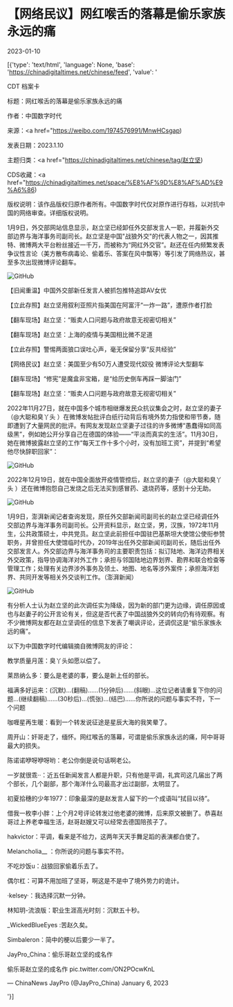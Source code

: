 # 【网络民议】网红喉舌的落幕是偷乐家族永远的痛

2023-01-10

[{'type': 'text/html', 'language': None, 'base': 'https://chinadigitaltimes.net/chinese/feed', 'value': '

CDT 档案卡

标题：网红喉舌的落幕是偷乐家族永远的痛

作者：中国数字时代

来源：<a href="https://weibo.com/1974576991/MnwHCsgap)

发表日期：2023.1.10

主题归类：<a href="https://chinadigitaltimes.net/chinese/tag/赵立坚)

CDS收藏：<a href="https://chinadigitaltimes.net/space/%E8%AF%9D%E8%AF%AD%E9%A6%86)

版权说明：该作品版权归原作者所有。中国数字时代仅对原作进行存档，以对抗中国的网络审查。详细版权说明。





1月9日，外交部网站信息显示，赵立坚已经卸任外交部发言人一职，并履新外交部边界与海洋事务司副司长。赵立坚是中国&quot;战狼外交&quot;的代表人物之一，因其推特、微博两大平台粉丝接近一千万，而被称为“网红外交官”。赵还在任内频繁发表争议性言论（美方散布病毒论、偷着乐、答案在风中飘等）等引发了网络热议，甚至多次出现微博评论翻车。

![GitHub](https://chinadigitaltimes.net/chinese/files/2021/11/image-1636539820676.png)



【旧闻重温】中国外交部新任发言人被抓包推特追踪AV女优

【立此存照】赵立坚用叙利亚照片指美国在阿富汗“一炸一路”，遭原作者打脸

【翻车现场】赵立坚：“贩卖人口问题与政府故意无视密切相关”

【翻车现场】赵立坚：上海的疫情与美国相比微不足道

【立此存照】警惕两面狼口误吐心声，毫无保留分享“反共经验”

【网络民议】赵立坚：美国至少有50万人遭受现代奴役 微博评论大型翻车

【翻车现场】“修宪”是魔盒非宝箱，是“给历史倒车再踩一脚油门”

 【翻车现场】赵立坚：“贩卖人口问题与政府故意无视密切相关”



2022年11月27日，就在中国多个城市相继爆发民众抗议集会之时，赵立坚的妻子（@大聪和臭丫头 ）在微博发帖批评白纸行动背后有境外势力指使和带节奏，随即遭到了大量网民的批评。有网友发现赵立坚妻子过往的许多微博“愚蠢得如同高级黑”，例如她公开分享自己在德国的体验——“平淡而真实的生活”。11月30日，她在微博披露赵立坚的工作“每天工作十多个小时，没有加班工资”，并提到“希望他尽快辞职回家”：

![GitHub](https://chinadigitaltimes.net/chinese/files/2023/01/image-1673347234523.png)

2022年12月19日，就在中国全面放开疫情管控后，赵立坚的妻子（@大聪和臭丫头 ）还在微博抱怨自己发烧之后无法买到感冒药、退烧药等，感到十分无助。

![GitHub](https://chinadigitaltimes.net/chinese/files/2023/01/image-1673345967750.png)



1月9日，澎湃新闻记者查询发现，原任外交部新闻司副司长的赵立坚已经调任外交部边界与海洋事务司副司长。公开资料显示，赵立坚，男，汉族，1972年11月生，公共政策硕士，中共党员。赵立坚此前担任中国驻巴基斯坦大使馆公使衔参赞职务，并曾担任大使馆临时代办，2019年出任外交部新闻司副司长，随后出任外交部发言人。外交部边界与海洋事务司的主要职责包括：拟订陆地、海洋边界相关外交政策，指导协调海洋对外工作；承担与邻国陆地边界划界、勘界和联合检查等管理工作；处理有关边界涉外事务及领土、地图、地名等涉外案件；承担海洋划界、共同开发等相关外交谈判工作。（澎湃新闻）

![GitHub](https://chinadigitaltimes.net/chinese/files/2023/01/image-1673342807280.png)



有分析人士认为赵立坚的此次调任实为降级，因为新的部门更为边缘，调任原因或也与赵妻子的公开言论有关，但这是否代表了中国战狼外交的转向仍有待观察。有不少微博网友都在赵立坚调任的信息下发表了嘲讽评论，还调侃这是“偷乐家族永远的痛”。

以下为中国数字时代编辑摘自微博网友的评论：



教学质量月莲：臭丫头如愿以偿了。

莱昂纳么多：要么是老婆的事，要么是新上任的部长。

福满多好运来：(沉默)…(翻稿)……(1分钟后)……(斜眼)…这位记者请重复下你的问题…(继续翻稿)……(30秒后)…(慌张)…(结巴)……你所说的问题与事实不符，下一个问题

咖喱星再生暖：看到一个转发说征途是星辰大海的我笑晕了。

周开山：奸哥走了，缅怀。网红喉舌的落幕，可谓是偷乐家族永远的痛，阿中哥哥最大的损失。

陈诺诺咿呀咿呀哟：老公你倒是说句话啊老公。

一岁就很乖··：近五任新闻发言人都是升职，只有他是平调，礼宾司这几届出了两个部长，几个副部，那个海洋什么司最高才出过副部，太明显了。

初夏拾穗的少年1977：印象最深的是赵发言人留下的一个成语叫“拭目以待”。

借我一枚李小胖：上个月2号评论转发过他老婆的微博，后来原文被删了。恭喜赵哥过上养老幸福生活，赵哥赵嫂又可以经常去德国陪孩子了。

hakvictor：平调，看来是不给力，这两年天天手舞足蹈的表演都白使了。

Melancholia__ ：你所说的问题与事实不符。

不吃炒饭u：战狼回家偷着乐去了。

偶尔杠：可算不用加班了坚哥，啊这是不是中了境外势力的诡计。

·kelsey·：我选择沉默一分钟。

林知玥-流浪版：职业生涯高光时刻：沉默五十秒。

_WickedBlueEyes :苦赵久矣。

Simbaleron：简中的梗以后要少一半了。





JayPro_China：偷乐哥赵立坚的成名作



偷乐哥赵立坚的成名作 pic.twitter.com/ON2POcwKnL

&mdash; ChinaNews JayPro (@JayPro_China) January 6, 2023



'}]